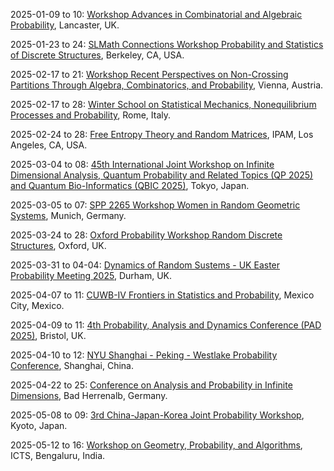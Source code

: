 2025-01-09 to 10: [Workshop Advances in Combinatorial and Algebraic Probability](https://sites.google.com/view/comb-alg-prob-workshop), Lancaster, UK.

2025-01-23 to 24: [SLMath Connections Workshop Probability and Statistics of Discrete Structures](https://www.slmath.org/workshops/1085), Berkeley, CA, USA.

2025-02-17 to 21: [Workshop Recent Perspectives on Non-Crossing Partitions Through Algebra, Combinatorics, and Probability](https://www.esi.ac.at/events/e548/), Vienna, Austria.

2025-02-17 to 28: [Winter School on Statistical Mechanics, Nonequilibrium Processes and Probability](https://sites.google.com/view/winterschoolsapienza/), Rome, Italy.

2025-02-24 to 28: [Free Entropy Theory and Random Matrices](https://www.ipam.ucla.edu/programs/workshops/free-entropy-theory-and-random-matrices/), IPAM, Los Angeles, CA, USA.

2025-03-04 to 08: [45th International Joint Workshop on Infinite Dimensional Analysis, Quantum Probability and Related Topics (QP 2025) and Quantum Bio-Informatics (QBIC 2025)](https://sites.google.com/view/qp45-qbic2025), Tokyo, Japan.

2025-03-05 to 07: [SPP 2265 Workshop Women in Random Geometric Systems](https://www.math.cit.tum.de/en/math/news/article/workshop-women-in-random-geometric-systems/), Munich, Germany.

2025-03-24 to 28: [Oxford Probability Workshop Random Discrete Structures](https://davidgeldbach.wixsite.com/website), Oxford, UK.

2025-03-31 to 04-04: [Dynamics of Random Sustems - UK Easter Probability Meeting 2025](https://sites.google.com/view/ukeastermeeting2025/home), Durham, UK.

2025-04-07 to 11: [CUWB-IV Frontiers in Statistics and Probability](https://cuwb.cimat.mx/node/68), Mexico City, Mexico.

2025-04-09 to 11: [4th Probability, Analysis and Dynamics Conference (PAD 2025)](https://people.maths.bris.ac.uk/~mb13434/pad25/), Bristol, UK.

2025-04-10 to 12: [NYU Shanghai - Peking - Westlake Probability Conference](https://www.probabilityconference2025.com/), Shanghai, China.

2025-04-22 to 25: [Conference on Analysis and Probability in Infinite Dimensions](https://anaprob2025.com), Bad Herrenalb, Germany.

2025-05-08 to 09: [3rd China-Japan-Korea Joint Probability Workshop](https://www.kurims.kyoto-u.ac.jp/~croydon/CJK3.html), Kyoto, Japan.

2025-05-12 to 16: [Workshop on Geometry, Probability, and Algorithms](https://www.icts.res.in/discussion-meeting/gpa25), ICTS, Bengaluru, India.

